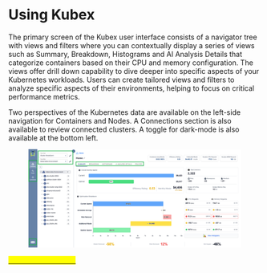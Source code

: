 # Using Kubex

The primary screen of the Kubex user interface consists of a navigator tree with views and filters  where you can contextually display a series of views such as Summary, Breakdown, Histograms and AI Analysis Details that categorize containers based on their CPU and memory configuration.  The views offer drill down capability to dive deeper into specific aspects of your Kubernetes workloads.  Users can create tailored views and filters to analyze specific aspects of their environments, helping to focus on critical performance metrics.

Two perspectives of the Kubernetes data are available on the left-side navigation for Containers and Nodes.  A Connections section is also available to review connected clusters.  A toggle for dark-mode is also available at the bottom left.

<figure><img src="../.gitbook/assets/image (50).png" alt=""><figcaption></figcaption></figure>

[<mark style="color:yellow;">Joanne's video here</mark>](https://www.densify.com/docs-kubex/Content/Kubex/Containers%20Analysis.htm)
